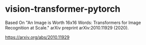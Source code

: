 # vision-transformer-pytorch

Based On "An Image is Worth 16x16 Words: Transformers for Image Recognition at Scale." arXiv preprint arXiv:2010.11929 (2020).

https://arxiv.org/abs/2010.11929
